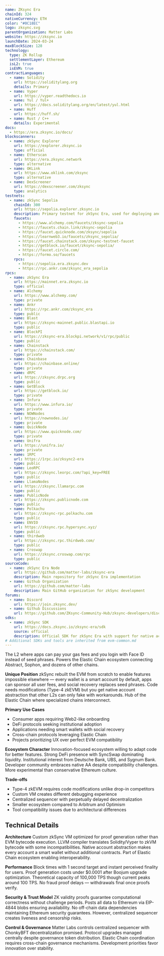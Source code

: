 ```yaml
---
name: ZKsync Era
chainId: 324
nativeCurrency: ETH
color: "#0C18EC"
logo: zksync.svg
parentOrganization: Matter Labs
website: https://zksync.io
launchDate: 2024-03-24
maxBlockSize: 128
technology:
  type: ZK Rollup
  settlementLayer: Ethereum
  isL2: true
  isEVM: true
contractLanguages:
  - name: Solidity
    url: https://soliditylang.org
    details: Primary
  - name: Vyper
    url: https://vyper.readthedocs.io
  - name: Yul / Yul+
    url: https://docs.soliditylang.org/en/latest/yul.html
  - name: Huff
    url: https://huff.sh/
  - name: Rust / C++
    details: Experimental
docs:
  - https://era.zksync.io/docs/
blockscanners:
  - name: zkSync Explorer
    url: https://explorer.zksync.io
    type: official
  - name: Etherscan
    url: https://era.zksync.network
    type: alternative
  - name: OKLink
    url: https://www.oklink.com/zksync
    type: alternative
  - name: DexScreener
    url: https://dexscreener.com/zksync
    type: analytics
testnets:
  - name: zkSync Sepolia
    chainId: 300
    url: https://sepolia.explorer.zksync.io
    description: Primary testnet for zkSync Era, used for deploying and testing applications on the zkSync Layer 2 network.
    faucets:
      - https://www.alchemy.com/faucets/zksync-sepolia
      - https://faucets.chain.link/zksync-sepolia
      - https://faucet.quicknode.com/zksync/sepolia
      - https://learnweb3.io/faucets/zksync_sepolia/
      - https://faucet.chainstack.com/zksync-testnet-faucet
      - https://getblock.io/faucet/zksync-sepolia/
      - https://faucet.circle.com/
      - https://formo.so/faucets
    rpcs:
      - https://sepolia.era.zksync.dev
      - https://rpc.ankr.com/zksync_era_sepolia
rpcs:
  - name: zkSync Era
    url: https://mainnet.era.zksync.io
    type: official
  - name: Alchemy
    url: https://www.alchemy.com/
    type: private
  - name: Ankr
    url: https://rpc.ankr.com/zksync_era
    type: public
  - name: Blast
    url: https://zksync-mainnet.public.blastapi.io
    type: public
  - name: BlockPI
    url: https://zksync-era.blockpi.network/v1/rpc/public
    type: public
  - name: Chainstack
    url: https://chainstack.com/
    type: private
  - name: Chainbase
    url: https://chainbase.online/
    type: private
  - name: dRPC
    url: https://zksync.drpc.org
    type: public
  - name: GetBlock
    url: https://getblock.io/
    type: private
  - name: Infura
    url: https://www.infura.io/
    type: private
  - name: NOWNodes
    url: https://nownodes.io/
    type: private
  - name: QuickNode
    url: https://www.quicknode.com/
    type: private
  - name: Unifra
    url: https://unifra.io/
    type: private
  - name: 1RPC
    url: https://1rpc.io/zksync2-era
    type: public
  - name: LeoRPC
    url: https://zksync.leorpc.com/?api_key=FREE
    type: public
  - name: LlamaNodes
    url: https://zksync.llamarpc.com
    type: public
  - name: PublicNode
    url: https://zksync.publicnode.com
    type: public
  - name: Polkachu
    url: https://zksync-rpc.polkachu.com
    type: public
  - name: ENVIO
    url: https://zksync.rpc.hypersync.xyz/
    type: public
  - name: thirdweb
    url: https://zksync.rpc.thirdweb.com/
    type: public
  - name: Croswap
    url: https://zksync.croswap.com/rpc
    type: public
sourceCode:
  - name: zkSync Era Node
    url: https://github.com/matter-labs/zksync-era
    description: Main repository for zkSync Era implementation
  - name: Github Organization
    url: https://github.com/matter-labs
    description: Main GitHub organization for zkSync development
forums:
  - name: Discord
    url: https://join.zksync.dev/
  - name: Github Discussions
    url: https://github.com/ZKsync-Community-Hub/zksync-developers/discussions
sdks:
  - name: zkSync SDK
    url: https://docs.zksync.io/zksync-era/sdk
    source: official
    description: Official SDK for zkSync Era with support for native account abstraction and paymaster features. Supports Typescript, Golang, Python, Java, Swift and Rust.
# Additional SDKs and tools are inherited from evm-common.md
---
```


The L2 where apps can pay your gas fees and you login with Face ID instead of seed phrases. Powers the Elastic Chain ecosystem connecting Abstract, Sophon, and dozens of other chains.

**Unique Position**
zkSync rebuilt the EVM from scratch to enable features impossible elsewhere — every wallet is a smart account by default, apps can sponsor all user fees, and social recovery replaces seed phrases. Code needs modifications (Type-4 zkEVM) but you get native account abstraction that other L2s can only fake with workarounds. Hub of the Elastic Chain where specialized chains interconnect.

**Primary Use Cases**

- Consumer apps requiring Web2-like onboarding
- DeFi protocols seeking institutional adoption
- Applications needing smart wallets with social recovery
- Cross-chain protocols leveraging Elastic Chain
- Projects prioritizing UX over perfect EVM compatibility

**Ecosystem Character**
Innovation-focused ecosystem willing to adapt code for better features. Strong DeFi presence with SyncSwap dominating liquidity. Institutional interest from Deutsche Bank, UBS, and Sygnum Bank. Developer community embraces native AA despite compatibility challenges. More experimental than conservative Ethereum culture.

**Trade-offs**

- Type-4 zkEVM requires code modifications unlike drop-in competitors
- Custom VM creates different debugging experience
- Centralized sequencer with perpetually delayed decentralization
- Smaller ecosystem compared to Arbitrum and Optimism
- Tool compatibility issues due to architectural differences

## Technical Details

**Architecture**
Custom zkSync VM optimized for proof generation rather than EVM bytecode execution. LLVM compiler translates Solidity/Vyper to zkVM bytecode with some incompatibilities. Native account abstraction makes every account a smart wallet without additional contracts. Part of Elastic Chain ecosystem enabling interoperability.

**Performance**
Block times with 1 second target and instant perceived finality for users. Proof generation costs under $0.0001 after Boojum upgrade optimization. Theoretical capacity of 100,000 TPS though current peaks around 100 TPS. No fraud proof delays — withdrawals final once proofs verify.

**Security & Trust Model**
ZK validity proofs guarantee computational correctness without challenge periods. Posts all data to Ethereum via EIP-4844 blobs ensuring availability. No off-chain data dependencies maintaining Ethereum security guarantees. However, centralized sequencer creates liveness and censorship risks.

**Control & Governance**
Matter Labs controls centralized sequencer with ChonkyBFT decentralization promised. Protocol upgrades managed centrally despite governance token distribution. Elastic Chain coordination requires cross-chain governance mechanisms. Development priorities favor innovation over stability.
